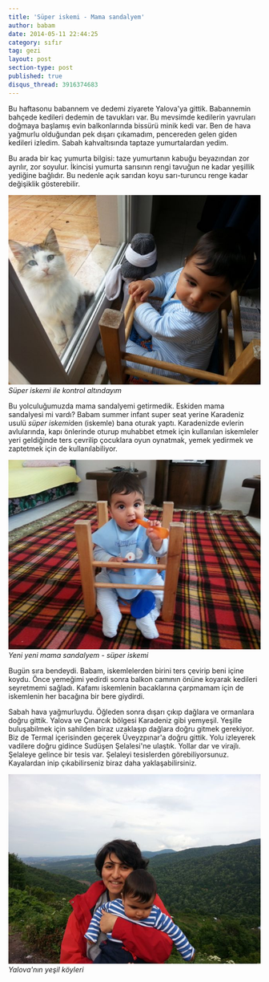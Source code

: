 ```yaml
---
title: 'Süper iskemi - Mama sandalyem'
author: babam
date: 2014-05-11 22:44:25
category: sıfır
tag: gezi
layout: post
section-type: post
published: true
disqus_thread: 3916374683
---
```


Bu haftasonu babannem ve dedemi ziyarete Yalova'ya gittik. Babannemin bahçede kedileri dedemin de tavukları var. Bu mevsimde kedilerin yavruları doğmaya başlamış evin balkonlarında bissürü minik kedi var. Ben de hava yağmurlu olduğundan pek dışarı çıkamadım, pencereden gelen giden kedileri izledim. Sabah kahvaltısında taptaze yumurtalardan yedim.

Bu arada bir kaç yumurta bilgisi: taze yumurtanın kabuğu beyazından zor ayrılır, zor soyulur. İkincisi yumurta sarısının rengi tavuğun ne kadar yeşillik yediğine bağlıdır. Bu nedenle açık sarıdan koyu sarı-turuncu renge kadar değişiklik gösterebilir.

![Süper iskemi ile kontrol altındayım](/img/posts/super_iskemi_kedi.jpg)
*Süper iskemi ile kontrol altındayım*

Bu yolculuğumuzda mama sandalyemi getirmedik. Eskiden mama sandalyesi mi vardı? Babam summer infant super seat yerine Karadeniz usulü <em>süper iskemi</em>den (iskemle) bana oturak yaptı. Karadenizde evlerin avlularında, kapı önlerinde oturup muhabbet etmek için kullanılan iskemleler yeri geldiğinde ters çevrilip çocuklara oyun oynatmak, yemek yedirmek ve zaptetmek için de kullanılabiliyor.

![Yeni yeni mama sandalyem - süper iskemi](/img/posts/super_iskemi.jpg)
*Yeni yeni mama sandalyem - süper iskemi*

Bugün sıra bendeydi. Babam, iskemlelerden birini ters çevirip beni içine koydu. Önce yemeğimi yedirdi sonra balkon camının önüne koyarak kedileri seyretmemi sağladı. Kafamı iskemlenin bacaklarına çarpmamam için de iskemlenin her bacağına bir bere giydirdi.

Sabah hava yağmurluydu. Öğleden sonra dışarı çıkıp dağlara ve ormanlara doğru gittik. Yalova ve Çınarcık bölgesi Karadeniz gibi yemyeşil. Yeşille buluşabilmek için sahilden biraz uzaklaşıp dağlara doğru gitmek gerekiyor. Biz de Termal içerisinden geçerek Üveyzpınar'a doğru gittik. Yolu izleyerek vadilere doğru gidince Sudüşen Şelalesi'ne ulaştık. Yollar dar ve virajlı. Şelaleye gelince bir tesis var. Şelaleyi tesislerden görebiliyorsunuz. Kayalardan inip çıkabilirseniz biraz daha yaklaşabilirsiniz.

![Yalova'nın yeşil köyleri](/img/posts/yalova_koyleri.jpg)
*Yalova'nın yeşil köyleri*
